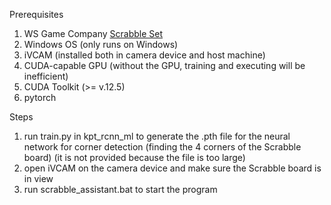 Prerequisites  
1. WS Game Company [Scrabble Set](https://www.wsgamecompany.com/scrabble-deluxe-edition.html)
2. Windows OS (only runs on Windows)  
3. iVCAM (installed both in camera device and host machine)
4. CUDA-capable GPU (without the GPU, training and executing will be inefficient)
5. CUDA Toolkit (>= v.12.5)
6. pytorch
      
Steps  
1. run train.py in kpt_rcnn_ml to generate the .pth file for the neural network for corner detection (finding the 4 corners of the Scrabble board) (it is not provided because the file is too large)
2. open iVCAM on the camera device and make sure the Scrabble board is in view  
3. run scrabble_assistant.bat to start the program   
